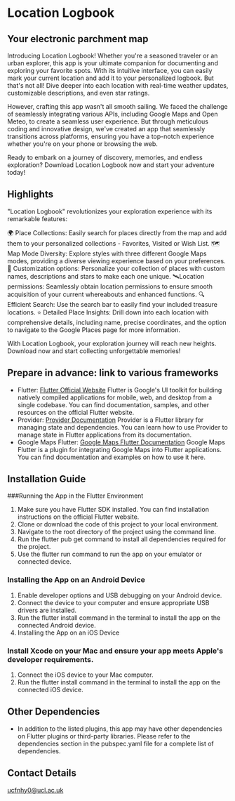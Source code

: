 # Location Logbook

## Your electronic parchment map

Introducing Location Logbook! Whether you're a seasoned traveler or an urban explorer, this app is your ultimate companion for documenting and exploring your favorite spots. With its intuitive interface, you can easily mark your current location and add it to your personalized logbook. But that's not all! Dive deeper into each location with real-time weather updates, customizable descriptions, and even star ratings.

However, crafting this app wasn't all smooth sailing. We faced the challenge of seamlessly integrating various APIs, including Google Maps and Open Meteo, to create a seamless user experience. But through meticulous coding and innovative design, we've created an app that seamlessly transitions across platforms, ensuring you have a top-notch experience whether you're on your phone or browsing the web.

Ready to embark on a journey of discovery, memories, and endless exploration? Download Location Logbook now and start your adventure today!

## Highlights

"Location Logbook" revolutionizes your exploration experience with its remarkable features:

🌍 Place Collections: Easily search for places directly from the map and add them to your personalized collections - Favorites, Visited or Wish List.
🗺️Map Mode Diversity: Explore styles with three different Google Maps modes, providing a diverse viewing experience based on your preferences.
🎨 Customization options: Personalize your collection of places with custom names, descriptions and stars to make each one unique.
🛰️Location permissions: Seamlessly obtain location permissions to ensure smooth acquisition of your current whereabouts and enhanced functions.
🔍 Efficient Search: Use the search bar to easily find your included treasure locations.
⭐ Detailed Place Insights: Drill down into each location with comprehensive details, including name, precise coordinates, and the option to navigate to the Google Places page for more information.

With Location Logbook, your exploration journey will reach new heights. Download now and start collecting unforgettable memories!

## Prepare in advance: link to various frameworks
* Flutter: [Flutter Official Website](https://flutter.dev/)
Flutter is Google's UI toolkit for building natively compiled applications for mobile, web, and desktop from a single codebase. You can find documentation, samples, and other resources on the official Flutter website.
* Provider: [Provider Documentation]()
Provider is a Flutter library for managing state and dependencies. You can learn how to use Provider to manage state in Flutter applications from its documentation.
* Google Maps Flutter: [Google Maps Flutter Documentation]()
Google Maps Flutter is a plugin for integrating Google Maps into Flutter applications. You can find documentation and examples on how to use it here.

## Installation Guide

###Running the App in the Flutter Environment
1. Make sure you have Flutter SDK installed. You can find installation instructions on the official Flutter website.
2. Clone or download the code of this project to your local environment.
3. Navigate to the root directory of the project using the command line.
4. Run the flutter pub get command to install all dependencies required for the project.
5. Use the flutter run command to run the app on your emulator or connected device.
### Installing the App on an Android Device
1. Enable developer options and USB debugging on your Android device.
2. Connect the device to your computer and ensure appropriate USB drivers are installed.
3. Run the flutter install command in the terminal to install the app on the connected Android device.
4. Installing the App on an iOS Device
### Install Xcode on your Mac and ensure your app meets Apple's developer requirements.
1. Connect the iOS device to your Mac computer.
2. Run the flutter install command in the terminal to install the app on the connected iOS device.
## Other Dependencies
* In addition to the listed plugins, this app may have other dependencies on Flutter plugins or third-party libraries. Please refer to the dependencies section in the pubspec.yaml file for a complete list of dependencies.
  
##  Contact Details
ucfnhy0@ucl.ac.uk

